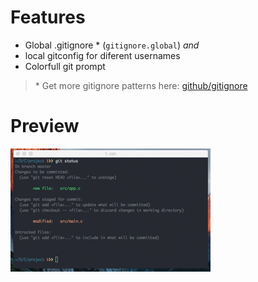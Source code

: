 # Features
- Global .gitignore \* (`gitignore.global`) *and*
- local gitconfig for diferent usernames
- Colorfull git prompt

> \* Get more gitignore patterns here: [github/gitignore](https://github.com/github/gitignore/)

# Preview

![](_blink.gif)
